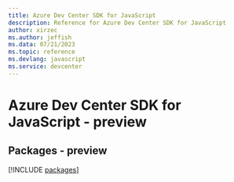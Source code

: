 ```yaml
---
title: Azure Dev Center SDK for JavaScript
description: Reference for Azure Dev Center SDK for JavaScript
author: xirzec
ms.author: jeffish
ms.data: 07/21/2023
ms.topic: reference
ms.devlang: javascript
ms.service: devcenter
---
```

# Azure Dev Center SDK for JavaScript - preview
## Packages - preview
[!INCLUDE [packages](dev-center-index.md)]